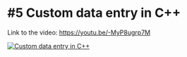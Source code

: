 # #5 Custom data entry in C++

Link to the video: https://youtu.be/-MyP8ugrp7M

[![Custom data entry in C++](https://i.imgur.com/Zv4ri6N.jpg)](https://youtu.be/-MyP8ugrp7M "Custom data entry in C++")

